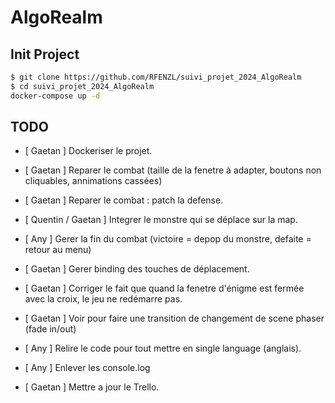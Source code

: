 # AlgoRealm

## Init Project

```bash
$ git clone https://github.com/RFENZL/suivi_projet_2024_AlgoRealm
$ cd suivi_projet_2024_AlgoRealm
docker-compose up -d
```

## TODO 

- [ Gaetan ] Dockeriser le projet.
- [ Gaetan ] Reparer le combat (taille de la fenetre à adapter, boutons non cliquables, annimations cassées)
- [ Gaetan ] Reparer le combat : patch la defense.
- [ Quentin / Gaetan ] Integrer le monstre qui se déplace sur la map.
- [ Any ] Gerer la fin du combat (victoire = depop du monstre, defaite = retour au menu)
- [ Gaetan ] Gerer binding des touches de déplacement.
- [ Gaetan ] Corriger le fait que quand la fenetre d'énigme est fermée avec la croix, le jeu ne redémarre pas.
- [ Gaetan ] Voir pour faire une transition de changement de scene phaser (fade in/out)

- [ Any ] Relire le code pour tout mettre en single language (anglais).
- [ Any ] Enlever les console.log
- [ Gaetan ] Mettre a jour le Trello.
